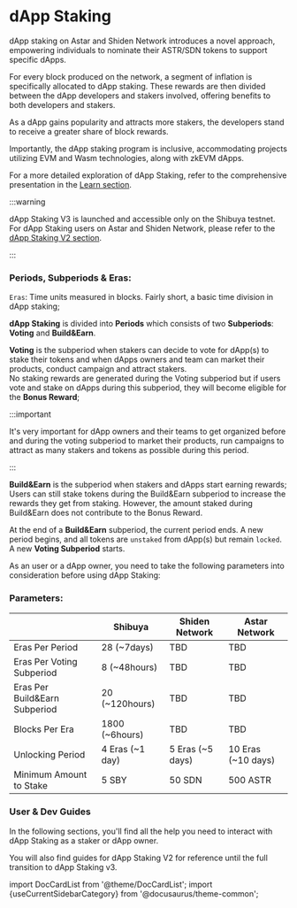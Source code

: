 # dApp Staking

dApp staking on Astar and Shiden Network introduces a novel approach, empowering individuals to nominate their ASTR/SDN tokens to support specific dApps.

For every block produced on the network, a segment of inflation is specifically allocated to dApp staking. These rewards are then divided between the dApp developers and stakers involved, offering benefits to both developers and stakers.

As a dApp gains popularity and attracts more stakers, the developers stand to receive a greater share of block rewards. 

Importantly, the dApp staking program is inclusive, accommodating projects utilizing EVM and Wasm technologies, along with zkEVM dApps. 

For a more detailed exploration of dApp Staking, refer to the comprehensive presentation in the [Learn section](/docs/learn/dapp-staking/).

:::warning

dApp Staking V3 is launched and accessible only on the Shibuya testnet. For dApp Staking users on Astar and Shiden Network, please refer to the [dApp Staking V2 section](/docs/use/dapp-staking/dapp-staking-v2/).

:::

### Periods, Subperiods & Eras:

`Eras`: Time units measured in blocks. Fairly short, a basic time division in dApp staking;

**dApp Staking** is divided into **Periods** which consists of two **Subperiods**: **Voting** and **Build&Earn**.

**Voting** is the subperiod when stakers can decide to vote for dApp(s) to stake their tokens and when dApps owners and team can market their products, conduct campaign and attract stakers.  
No staking rewards are generated during the Voting subperiod but if users vote and stake on dApps during this subperiod, they will become eligible for the **Bonus Reward**;

:::important

It's very important for dApp owners and their teams to get organized before and during the voting subperiod to market their products, run campaigns to attract as many stakers and tokens as possible during this period.

:::

**Build&Earn** is the subperiod when stakers and dApps start earning rewards;
Users can still stake tokens during the Build&Earn subperiod to increase the rewards they get from staking. However, the amount staked during Build&Earn does not contribute to the Bonus Reward.

At the end of a **Build&Earn** subperiod, the current period ends. A new period begins, and all tokens are `unstaked` from dApp(s) but remain `locked`. A new **Voting Subperiod** starts.

As an user or a dApp owner, you need to take the following parameters into consideration before using dApp Staking:

### Parameters:

|  | Shibuya | Shiden Network | Astar Network |
| --- | --- | --- | --- |
| Eras Per Period | 28 (~7days) | TBD | TBD |
| Eras Per Voting Subperiod | 8 (~48hours) | TBD | TBD |
| Eras Per Build&Earn Subperiod | 20 (~120hours) | TBD |TBD  |
| Blocks Per Era | 1800 (~6hours) | TBD | TBD |
| Unlocking Period | 4 Eras (~1 day) | 5 Eras (~5 days) | 10 Eras (~10 days) |
| Minimum Amount to Stake | 5 SBY | 50 SDN | 500 ASTR |

### User & Dev Guides

In the following sections, you'll find all the help you need to interact with dApp Staking as a staker or dApp owner. 

You will also find guides for dApp Staking V2 for reference until the full transition to dApp Staking v3.


import DocCardList from '@theme/DocCardList';
import {useCurrentSidebarCategory} from '@docusaurus/theme-common';

<DocCardList items={useCurrentSidebarCategory().items}/>
